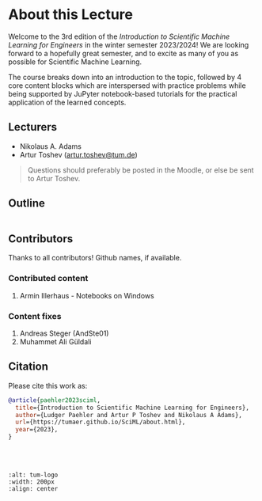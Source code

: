 # About this Lecture

Welcome to the 3rd edition of the *Introduction to Scientific Machine Learning for Engineers* in the winter semester 2023/2024! We are looking forward to a hopefully great semester, and to excite as many of you as possible for Scientific Machine Learning.

The course breaks down into an introduction to the topic, followed by 4 core content blocks which are interspersed with practice problems while being supported by JuPyter notebook-based tutorials for the practical application of the learned concepts.

## Lecturers

- Nikolaus A. Adams 
- Artur Toshev (artur.toshev@tum.de)

> Questions should preferably be posted in the Moodle, or else be sent to Artur Toshev.


## Outline

```{tableofcontents}
```


## Contributors

Thanks to all contributors! Github names, if available.

### Contributed content

1. Armin Illerhaus - Notebooks on Windows

### Content fixes

1. Andreas Steger (AndSte01)
2. Muhammet Ali Güldali


## Citation

Please cite this work as:

```bibtex
@article{paehler2023sciml,
  title={Introduction to Scientific Machine Learning for Engineers},
  author={Ludger Paehler and Artur P Toshev and Nikolaus A Adams},
  url={https://tumaer.github.io/SciML/about.html},
  year={2023},
}
```

<br>
<br>

```{image} imgs/tum_logo.png
:alt: tum-logo
:width: 200px
:align: center
```